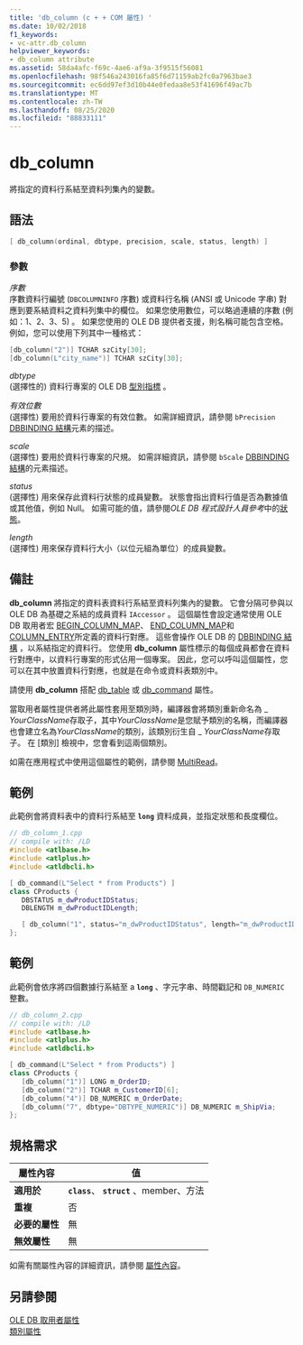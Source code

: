 ```yaml
---
title: 'db_column (c + + COM 屬性) '
ms.date: 10/02/2018
f1_keywords:
- vc-attr.db_column
helpviewer_keywords:
- db_column attribute
ms.assetid: 58da4afc-f69c-4ae6-af9a-3f9515f56081
ms.openlocfilehash: 98f546a243016fa85f6d71159ab2fc0a7963bae3
ms.sourcegitcommit: ec6dd97ef3d10b44e0fedaa8e53f41696f49ac7b
ms.translationtype: MT
ms.contentlocale: zh-TW
ms.lasthandoff: 08/25/2020
ms.locfileid: "88833111"
---
```

# <a name="db_column"></a>db_column

將指定的資料行系結至資料列集內的變數。

## <a name="syntax"></a>語法

```cpp
[ db_column(ordinal, dbtype, precision, scale, status, length) ]
```

### <a name="parameters"></a>參數

*序數*<br/>
序數資料行編號 (`DBCOLUMNINFO` 序數) 或資料行名稱 (ANSI 或 Unicode 字串) 對應到要系結資料之資料列集中的欄位。 如果您使用數位，可以略過連續的序數 (例如：1、2、3、5) 。 如果您使用的 OLE DB 提供者支援，則名稱可能包含空格。 例如，您可以使用下列其中一種格式：

```cpp
[db_column("2")] TCHAR szCity[30];
[db_column(L"city_name")] TCHAR szCity[30];
```

*dbtype*<br/>
 (選擇性的) 資料行專案的 OLE DB [型別指標](/previous-versions/windows/desktop/ms711251(v=vs.85)) 。

*有效位數*<br/>
 (選擇性) 要用於資料行專案的有效位數。 如需詳細資訊，請參閱 `bPrecision` [DBBINDING 結構](/previous-versions/windows/desktop/ms716845(v=vs.85))元素的描述。

*scale*<br/>
 (選擇性) 要用於資料行專案的尺規。 如需詳細資訊，請參閱 `bScale` [DBBINDING 結構](/previous-versions/windows/desktop/ms716845(v=vs.85))的元素描述。

*status*<br/>
 (選擇性) 用來保存此資料行狀態的成員變數。 狀態會指出資料行值是否為數據值或其他值，例如 Null。 如需可能的值，請參閱*OLE DB 程式設計人員參考*中的[狀態](/previous-versions/windows/desktop/ms722617(v=vs.85))。

*length*<br/>
 (選擇性) 用來保存資料行大小（以位元組為單位）的成員變數。

## <a name="remarks"></a>備註

**db_column** 將指定的資料表資料行系結至資料列集內的變數。 它會分隔可參與以 OLE DB 為基礎之系結的成員資料 `IAccessor` 。 這個屬性會設定通常使用 OLE DB 取用者宏 [BEGIN_COLUMN_MAP](../../data/oledb/begin-column-map.md)、 [END_COLUMN_MAP](../../data/oledb/end-column-map.md)和 [COLUMN_ENTRY](../../data/oledb/column-entry.md)所定義的資料行對應。 這些會操作 OLE DB 的 [DBBINDING 結構](/previous-versions/windows/desktop/ms716845(v=vs.85)) ，以系結指定的資料行。 您使用 **db_column** 屬性標示的每個成員都會在資料行對應中，以資料行專案的形式佔用一個專案。 因此，您可以呼叫這個屬性，您可以在其中放置資料行對應，也就是在命令或資料表類別中。

請使用 **db_column** 搭配 [db_table](db-table.md) 或 [db_command](db-command.md) 屬性。

當取用者屬性提供者將此屬性套用至類別時，編譯器會將類別重新命名為 \_ *YourClassName*存取子，其中*YourClassName*是您賦予類別的名稱，而編譯器也會建立名為*YourClassName*的類別，該類別衍生自 \_ *YourClassName*存取子。  在 [類別] 檢視中，您會看到這兩個類別。

如需在應用程式中使用這個屬性的範例，請參閱 [MultiRead](https://github.com/Microsoft/VCSamples/tree/master/VC2010Samples/ATL/OLEDB/Consumer)。

## <a name="example"></a>範例

此範例會將資料表中的資料行系結至 **`long`** 資料成員，並指定狀態和長度欄位。

```cpp
// db_column_1.cpp
// compile with: /LD
#include <atlbase.h>
#include <atlplus.h>
#include <atldbcli.h>

[ db_command(L"Select * from Products") ]
class CProducts {
   DBSTATUS m_dwProductIDStatus;
   DBLENGTH m_dwProductIDLength;

   [ db_column("1", status="m_dwProductIDStatus", length="m_dwProductIDLength") ] LONG m_ProductID;
};
```

## <a name="example"></a>範例

此範例會依序將四個數據行系結至 a **`long`** 、字元字串、時間戳記和 `DB_NUMERIC` 整數。

```cpp
// db_column_2.cpp
// compile with: /LD
#include <atlbase.h>
#include <atlplus.h>
#include <atldbcli.h>

[ db_command(L"Select * from Products") ]
class CProducts {
   [db_column("1")] LONG m_OrderID;
   [db_column("2")] TCHAR m_CustomerID[6];
   [db_column("4")] DB_NUMERIC m_OrderDate;
   [db_column("7", dbtype="DBTYPE_NUMERIC")] DB_NUMERIC m_ShipVia;
};
```

## <a name="requirements"></a>規格需求

| 屬性內容 | 值 |
|-|-|
|**適用於**|**`class`**、 **`struct`** 、member、方法|
|**重複**|否|
|**必要的屬性**|無|
|**無效屬性**|無|

如需有關屬性內容的詳細資訊，請參閱 [屬性內容](cpp-attributes-com-net.md#contexts)。

## <a name="see-also"></a>另請參閱

[OLE DB 取用者屬性](ole-db-consumer-attributes.md)<br/>
[類別屬性](class-attributes.md)
